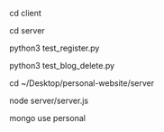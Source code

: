 cd client



cd server

python3 test_register.py



python3 test_blog_delete.py


cd ~/Desktop/personal-website/server



node server/server.js


mongo
use personal


